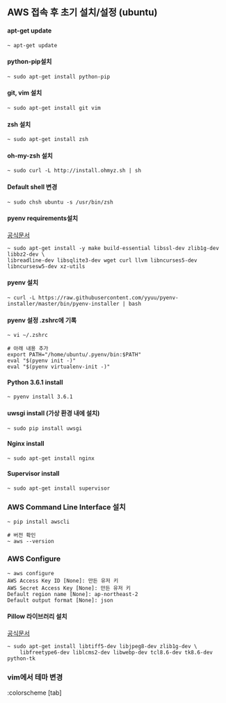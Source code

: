 ## AWS 접속 후 초기 설치/설정 (ubuntu)

#### apt-get update

```
~ apt-get update
```

#### python-pip설치

```
~ sudo apt-get install python-pip
```

#### git, vim 설치

```
~ sudo apt-get install git vim
```

#### zsh 설치

```
~ sudo apt-get install zsh
```

#### oh-my-zsh 설치

```
~ sudo curl -L http://install.ohmyz.sh | sh
```

#### Default shell 변경

```
~ sudo chsh ubuntu -s /usr/bin/zsh
```

#### pyenv requirements설치

[공식문서](https://github.com/yyuu/pyenv/wiki/Common-build-problems)

```
~ sudo apt-get install -y make build-essential libssl-dev zlib1g-dev libbz2-dev \
libreadline-dev libsqlite3-dev wget curl llvm libncurses5-dev libncursesw5-dev xz-utils
```

#### pyenv 설치

```
~ curl -L https://raw.githubusercontent.com/yyuu/pyenv-installer/master/bin/pyenv-installer | bash
```

#### pyenv 설정 .zshrc에 기록

```
~ vi ~/.zshrc

# 아래 내용 추가
export PATH="/home/ubuntu/.pyenv/bin:$PATH"
eval "$(pyenv init -)"
eval "$(pyenv virtualenv-init -)"
```

#### Python 3.6.1 install

```
~ pyenv install 3.6.1
```

#### uwsgi install (가상 환경 내에 설치)

```
~ sudo pip install uwsgi
```

#### Nginx install

```
~ sudo apt-get install nginx
```

#### Supervisor install

```
~ sudo apt-get install supervisor
```

### AWS Command Line Interface 설치

```
~ pip install awscli

# 버전 확인
~ aws --version
```

### AWS Configure

```
~ aws configure
AWS Access Key ID [None]: 만든 유저 키
AWS Secret Access Key [None]: 만든 유저 키
Default region name [None]: ap-northeast-2
Default output format [None]: json
```

#### Pillow 라이브러리 설치

[공식문서](https://pillow.readthedocs.io/en/3.4.x/installation.html#basic-installation)

```
~ sudo apt-get install libtiff5-dev libjpeg8-dev zlib1g-dev \
    libfreetype6-dev liblcms2-dev libwebp-dev tcl8.6-dev tk8.6-dev python-tk
```

### vim에서 테마 변경

:colorscheme [tab]

